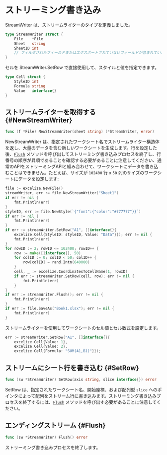 # ストリーミング書き込み

StreamWriter は、ストリームライターのタイプを定義しました。

```go
type StreamWriter struct {
    File    *File
    Sheet   string
    SheetID int
    // フィルタされたフィールドまたはエクスポートされていないフィールドが含まれています
}
```

セルを StreamWriter.SetRow で直接使用して、スタイルと値を指定できます。

```go
type Cell struct {
    StyleID int
    Formula string
    Value   interface{}
}
```

## ストリームライターを取得する {#NewStreamWriter}

```go
func (f *File) NewStreamWriter(sheet string) (*StreamWriter, error)
```

NewStreamWriter は、指定されたワークシート名でストリームライター構造体を返し、大量のデータを含む新しいワークシートを生成します。行を設定した後、[`Flush`](stream.md#Flush) メソッドを呼び出してストリーミング書き込みプロセスを終了し、行番号の順序が昇順であることを確認する必要があることに注意してください、通常のAPIをストリーミングAPIと組み合わせて、ワークシートにデータを書き込むことはできません。たとえば、サイズが `102400` 行 x `50` 列のサイズのワークシートにデータを設定します:

```go
file := excelize.NewFile()
streamWriter, err := file.NewStreamWriter("Sheet1")
if err != nil {
    fmt.Println(err)
}
styleID, err := file.NewStyle(`{"font":{"color":"#777777"}}`)
if err != nil {
    fmt.Println(err)
}
if err := streamWriter.SetRow("A1", []interface{}{
    excelize.Cell{StyleID: styleID, Value: "Data"}}); err != nil {
    fmt.Println(err)
}
for rowID := 2; rowID <= 102400; rowID++ {
    row := make([]interface{}, 50)
    for colID := 0; colID < 50; colID++ {
        row[colID] = rand.Intn(640000)
    }
    cell, _ := excelize.CoordinatesToCellName(1, rowID)
    if err := streamWriter.SetRow(cell, row); err != nil {
        fmt.Println(err)
    }
}
if err := streamWriter.Flush(); err != nil {
    fmt.Println(err)
}
if err := file.SaveAs("Book1.xlsx"); err != nil {
    fmt.Println(err)
}
```

ストリームライターを使用してワークシートのセル値とセル数式を設定します。

```go
err := streamWriter.SetRow("A1", []interface{}{
    excelize.Cell{Value: 1},
    excelize.Cell{Value: 2},
    excelize.Cell{Formula: "SUM(A1,B1)"}});
```

## ストリームにシート行を書き込む {#SetRow}

```go
func (sw *StreamWriter) SetRow(axis string, slice interface{}) error
```

SetRow は、指定されたワークシート名、開始座標、および配列型 `slice` へのポインタによって配列をストリーム行に書き込みます。ストリーミング書き込みプロセスを終了するには、[`Flush`](stream.md#Flush) メソッドを呼び出す必要があることに注意してください。

## エンディングストリーム {#Flush}

```go
func (sw *StreamWriter) Flush() error
```

ストリーミング書き込みプロセスを終了します。
